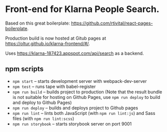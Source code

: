 # Front-end for Klarna People Search.

Based on this great boilerplate: https://github.com/rtivital/react-pages-boilerplate.

Production build is now hosted at Gitub pages at https://oltur.github.io/klarna-frontend/#/.

Uses https://klarna-187423.appspot.com/api/search as a backend.

## npm scripts
* `npm start` – starts development server with webpack-dev-server
* `npm test` – runs tape with babel-register
* `npm run build` – builds project to production (Note that the result bundle is not suitable for hosting on Github Pages, use `npm run deploy` to build and deploy to Github Pages)
* `npm run deploy` – builds and deploys project to Github pages
* `npm run lint` – lints both JavaScript (with `npm run lint:js`) and Sass files (with `npm run lint:scss`)
* `npm run storybook` – starts storybook server on port 9001
